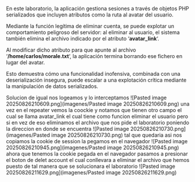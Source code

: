 En este laboratorio, la aplicación gestiona sesiones a través de objetos PHP serializados que incluyen atributos como la ruta al avatar del usuario.

Mediante la función legítima de eliminar cuenta, se puede explotar un comportamiento peligroso del servidor: al eliminar al usuario, el sistema también elimina el archivo indicado por el atributo ‘**avatar_link**‘.

Al modificar dicho atributo para que apunte al archivo ‘**/home/carlos/morale.txt**‘, la aplicación termina borrando ese fichero en lugar del avatar.

Esto demuestra cómo una funcionalidad inofensiva, combinada con una deserialización insegura, puede escalar a una explotación crítica mediante la manipulación de datos serializados.

Solucion
de igual nos logeamos y lo interceptamos
![Pasted image 20250826210609.png](imagenes/Pasted image 20250826210609.png)
una vez en el repeater vemos la coockie y notamos que tienen otro campo el cual se llama avatar_link el cual tiene como funcion eliminar el usuario pero si en vez de eso eliminamos el archivo que nos pide el laboratorio poniendo la direccion en donde se encuentra
![Pasted image 20250826210730.png](imagenes/Pasted image 20250826210730.png)
tal que quedaria asi nos copiamos la cookie de session la pegamos en el navegador
![Pasted image 20250826210945.png](imagenes/Pasted image 20250826210945.png)
ahora que tenemos la cookie pegada en el navegador pasamos a presionar el boton de delet account el cual conllevara a eliminar el archivo que hemos puesto
de tal manera que se solucionara el laboratorio
![Pasted image 20250826211629.png](imagenes/Pasted image 20250826211629.png)

